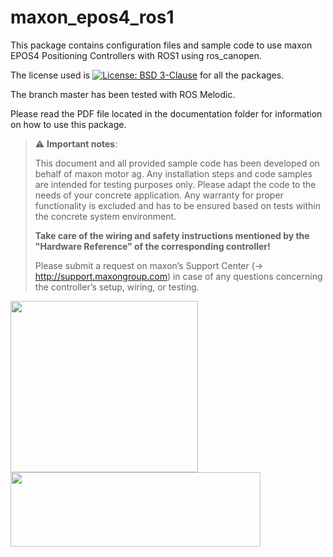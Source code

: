 maxon_epos4_ros1
================

This package contains configuration files and sample code to use maxon EPOS4 Positioning Controllers with ROS1 using ros_canopen.

The license used is [![License: BSD 3-Clause](https://img.shields.io/badge/License-BSD%203--Clause-blue.svg)](https://opensource.org/licenses/BSD-3-Clause) for all the packages.

The branch master has been tested with ROS Melodic.

Please read the PDF file located in the documentation folder for information on how to use this package.

> :warning: **Important notes**: <p>This document and all provided sample code has been developed on behalf of maxon motor
ag. Any installation steps and code samples are intended for testing purposes only.
Please adapt the code to the needs of your concrete application.
Any warranty for proper functionality is excluded and has to be ensured based on tests within
the concrete system environment.<p>
**Take care of the wiring and safety instructions mentioned by the "Hardware Reference" of the
corresponding controller!**<p>
Please submit a request on maxon’s Support Center (-> http://support.maxongroup.com) in
case of any questions concerning the controller’s setup, wiring, or testing.
  
<!-- ![EPOS4_24_1 5_Compact-2_v2](https://user-images.githubusercontent.com/66867384/143408690-c87853c8-6b7c-4b1f-86c8-2f8a262d8b5f.jpg) -->
<img src="https://user-images.githubusercontent.com/66867384/143408690-c87853c8-6b7c-4b1f-86c8-2f8a262d8b5f.jpg" width="300" height="274">
<!-- ![maxon_Logo](https://user-images.githubusercontent.com/66867384/143405946-d3c6a284-6d37-4d95-a651-7a8bd6f49529.png) -->
<img src="https://user-images.githubusercontent.com/66867384/143405946-d3c6a284-6d37-4d95-a651-7a8bd6f49529.png" width="400" height="119">
